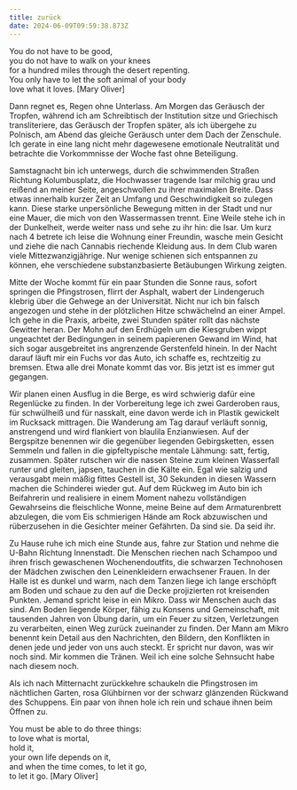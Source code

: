 ```yaml
---
title: zurück
date: 2024-06-09T09:59:38.873Z
---
```

You do not have to be good,\
you do not have to walk on your knees\
for a hundred miles through the desert repenting.\
You only have to let the soft animal of your body\
love what it loves.                                                                                                               \[Mary Oliver]                                                                                            

Dann regnet es, Regen ohne Unterlass. Am Morgen das Geräusch der Tropfen, während ich am Schreibtisch der Institution sitze und Griechisch transliteriere, das Geräusch der Tropfen später, als ich übergehe zu Polnisch, am Abend das gleiche Geräusch unter dem Dach der Zenschule. Ich gerate in eine lang nicht mehr dagewesene emotionale Neutralität und betrachte die Vorkommnisse der Woche fast ohne Beteiligung.

Samstagnacht bin ich unterwegs, durch die schwimmenden Straßen Richtung Kolumbusplatz, die Hochwasser tragende Isar milchig grau und reißend an meiner Seite, angeschwollen zu ihrer maximalen Breite. Dass etwas innerhalb kurzer Zeit an Umfang und Geschwindigkeit so zulegen kann. Diese starke unpersönliche Bewegung mitten in der Stadt und nur eine Mauer, die mich von den Wassermassen trennt. Eine Weile stehe ich in der Dunkelheit, werde weiter nass und sehe zu ihr hin: die Isar. Um kurz nach 4 betrete ich leise die Wohnung einer Freundin, wasche mein Gesicht und ziehe die nach Cannabis riechende Kleidung aus. In dem Club waren viele Mittezwanzigjährige. Nur wenige schienen sich entspannen zu können, ehe verschiedene substanzbasierte Betäubungen Wirkung zeigten.

Mitte der Woche kommt für ein paar Stunden die Sonne raus, sofort springen die Pfingstrosen, flirrt der Asphalt, wabert der Lindengeruch klebrig über die Gehwege an der Universität. Nicht nur ich bin falsch angezogen und stehe in der plötzlichen Hitze schwächelnd an einer Ampel. Ich gehe in die Praxis, arbeite, zwei Stunden später rollt das nächste Gewitter heran. Der Mohn auf den Erdhügeln um die Kiesgruben wippt ungeachtet der Bedingungen in seinem papierenen Gewand im Wind, hat sich sogar ausgebreitet ins angrenzende Gerstenfeld hinein. In der Nacht darauf läuft mir ein Fuchs vor das Auto, ich schaffe es, rechtzeitig zu bremsen. Etwa alle drei Monate kommt das vor. Bis jetzt ist es immer gut gegangen. 

Wir planen einen Ausflug in die Berge, es wird schwierig dafür eine Regenlücke zu finden. In der Vorbereitung lege ich zwei Garderoben raus, für schwülheiß und für nasskalt, eine davon werde ich in Plastik gewickelt im Rucksack mittragen. Die Wanderung am Tag darauf verläuft sonnig, anstrengend und wird flankiert von blaulila Enzianwiesen. Auf der Bergspitze benennen wir die gegenüber liegenden Gebirgsketten, essen Semmeln und fallen in die gipfeltypische mentale Lähmung: satt, fertig, zusammen. Später rutschen wir die nassen Steine zum kleinen Wasserfall runter und gleiten, japsen, tauchen in die Kälte ein. Egal wie salzig und verausgabt mein mäßig fittes Gestell ist, 30 Sekunden in diesen Wassern machen die Schinderei wieder gut. Auf dem Rückweg im Auto bin ich Beifahrerin und realisiere in einem Moment nahezu vollständigen Gewahrseins die fleischliche Wonne, meine Beine auf dem Armaturenbrett abzulegen, die vom Eis schmierigen Hände am Rock abzuwischen und rüberzusehen in die Gesichter meiner Gefährten. Da sind sie. Da seid ihr.

Zu Hause ruhe ich mich eine Stunde aus, fahre zur Station und nehme die U-Bahn Richtung Innenstadt. Die Menschen riechen nach Schampoo und ihren frisch gewaschenen Wochenendoutfits, die schwarzen Technohosen der Mädchen zwischen den Leinenkleidern erwachsener Frauen. In der Halle ist es dunkel und warm, nach dem Tanzen liege ich lange erschöpft am Boden und schaue zu den auf die Decke projizierten rot kreisenden Punkten. Jemand spricht leise in ein Mikro. Dass wir Menschen auch das sind. Am Boden liegende Körper, fähig zu Konsens und Gemeinschaft, mit tausenden Jahren von Übung darin, um ein Feuer zu sitzen, Verletzungen zu verarbeiten, einen Weg zurück zueinander zu finden. Der Mann am Mikro benennt kein Detail aus den Nachrichten, den Bildern, den Konflikten in denen jede und jeder von uns auch steckt. Er spricht nur davon, was wir noch sind. Mir kommen die Tränen. Weil ich eine solche Sehnsucht habe nach diesem noch.

Als ich nach Mitternacht zurückkehre schaukeln die Pfingstrosen im nächtlichen Garten, rosa Glühbirnen vor der schwarz glänzenden Rückwand des Schuppens. Ein paar von ihnen hole ich rein und schaue ihnen beim Öffnen zu.

You must be able to do three things:\
to love what is mortal,\
hold it, \
your own life depends on it,\
and when the time comes, to let it go,\
to let it go.                                                                                                                           \[Mary Oliver]
